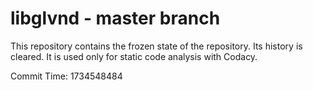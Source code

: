 # libglvnd - master branch

This repository contains the frozen state of the repository.
Its history is cleared. It is used only for static code
analysis with Codacy.

Commit Time: 1734548484